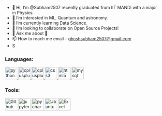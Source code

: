    

<!--
**Subham2507/Subham2507** is a ✨ _special_ ✨ repository because its `README.md` (this file) appears on your GitHub profile.

Here are some ideas to get you started:

- 🔭 I’m currently working on ...
- 🌱 I’m currently learning ...
- 👯 I’m looking to collaborate on ...
- 🤔 I’m looking for help with ...
- 💬 Ask me about ...
- 📫 How to reach me: ...
- 😄 Pronouns: ...
- ⚡ Fun fact: ...
-->
- 👋 Hi, I’m @Subham2507 recently graduated from IIT MANDI with a major in Physics.
- 👀 I’m interested in ML, Quantum and astronomy. 
- 🌱 I’m currently learning Data Science.
- 👯 I’m looking to collaborate on Open Source Projects!
- 💬 Ask me about 🤷‍
- 📫 How to reach me email - ghoshsubham2507@gmail.com
- <a href="https://www.linkedin.com/in/subham2507/" target="blank"><img align="center" src="https://upload.wikimedia.org/wikipedia/commons/9/91/Octicons-mark-github.svg" alt="Subham" height="20" width="15" /></a>

<h3 align="left">Languages:</h3>
<p align="left"> <a href="https://www.python.org/" target="_blank"> <img src="https://user-images.githubusercontent.com/73133055/125939105-8704fdae-5dfd-40a9-a7f1-b7a1eb228433.png" alt="python" width="40" height="40"/> </a>
<a href="https://www.w3schools.com/c/" target="_blank"> <img src="https://camo.githubusercontent.com/6cc41155e58a4eebe7353d524da5ebb0de7aaf4fd4ad45fb9a433c8b41d38c16/68747470733a2f2f747365332e6d6d2e62696e672e6e65742f74683f69643d4f49502e7276756a594b4f546d2d2d5654334b545a775633786748614861267069643d417069" alt="cplusplus" width="40" height="40"/> </a>
<a href="https://www.w3schools.com/cpp/" target="_blank"> <img src="https://upload.wikimedia.org/wikipedia/commons/1/18/ISO_C%2B%2B_Logo.svg" alt="cplusplus" width="40" height="40"/> </a> 
<a href="https://www.w3schools.com/css/" target="_blank"> <img src="https://en.wikipedia.org/wiki/CSS#/media/File:CSS3_logo_and_wordmark.svg" alt="css3" width="40" height="40"/> </a> 
<a href="https://www.w3.org/html/" target="_blank"> <img src="https://en.wikipedia.org/wiki/HTML5#/media/File:HTML5_logo_and_wordmark.svg" alt="html5" width="40" height="40"/> </a>  <a href="https://www.mysql.com/" target="_blank"> <img src="https://upload.wikimedia.org/wikipedia/commons/b/b2/Database-mysql.svg" alt="mysql" width="40" height="40"/> </a><a href="https://www.w3schools.com/js/" target="_blank">  </a> 

<h3 align="left">Tools:</h3>
<p align="left">   <a href="https://github.com/" target="_blank"> <img src="https://user-images.githubusercontent.com/73133055/125941702-61ab3fd1-081f-490c-a1c9-5771bfc65c9e.png" alt="Github" width="40" height="40"/> </a> <a href="https://jupyter.org/" target="_blank"> <img src="https://user-images.githubusercontent.com/73133055/125942597-8b9fdd62-2031-48c0-a229-833d08a01942.png" alt="jupyter notebook" width="40" height="40"/> </a> 
 <a href="https://www.jetbrains.com/pycharm/" target="_blank"> <img src="https://user-images.githubusercontent.com/73133055/125943648-a917be3d-c0ad-47c0-a9a4-19f95ad87543.png" alt="pycharm" width="40" height="40"/> </a>
 <a href="https://ubuntu.com/" target="_blank"> <img src="https://upload.wikimedia.org/wikipedia/commons/b/b5/Former_Ubuntu_logo.svg" alt="Ubuntu" width="40" height="40"/> </a>
  <a href="https://www.microsoft.com/en-in/microsoft-365/excel" target="_blank"> <img src="https://upload.wikimedia.org/wikipedia/commons/3/34/Microsoft_Office_Excel_%282019%E2%80%93present%29.svg" alt="Excel" width="40" height="40"/> </a>

 

</p>
